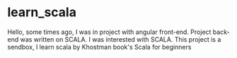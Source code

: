 # learn_scala
Hello, some times ago, I was in project with angular front-end.
Project back-end was written on SCALA.
I was interested with SCALA.
This project is a sendbox, I learn scala by 
Khostman book's Scala for beginners

